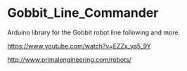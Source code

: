 # Gobbit_Line_Commander
Arduino library for the Gobbit robot line following and more.

https://www.youtube.com/watch?v=EZZx_ya5_9Y

http://www.primalengineering.com/robots/

